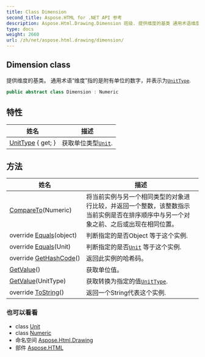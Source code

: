 ```yaml
---
title: Class Dimension
second_title: Aspose.HTML for .NET API 参考
description: Aspose.Html.Drawing.Dimension 班级. 提供维度的基类 通用术语维度指的是附有单位的数字并表示为UnitType.
type: docs
weight: 2660
url: /zh/net/aspose.html.drawing/dimension/
---
```

## Dimension class

提供维度的基类。 通用术语“维度”指的是附有单位的数字，并表示为[`UnitType`](../unittype/).

```csharp
public abstract class Dimension : Numeric
```

## 特性

| 姓名 | 描述 |
| --- | --- |
| [UnitType](../../aspose.html.drawing/unit/unittype/) { get; } | 获取单位类型[`Unit`](../unit/). |

## 方法

| 姓名 | 描述 |
| --- | --- |
| [CompareTo](../../aspose.html.drawing/numeric/compareto/)(Numeric) | 将当前实例与另一个相同类型的对象进行比较，并返回一个整数，该整数指示当前实例是否在排序顺序中与另一个对象之前、之后或出现在相同位置。 |
| override [Equals](../../aspose.html.drawing/unit/equals/)(object) | 判断指定的是否Object 等于这个实例. |
| override [Equals](../../aspose.html.drawing/numeric/equals/)(Unit) | 判断指定的是否[`Unit`](../unit/) 等于这个实例. |
| override [GetHashCode](../../aspose.html.drawing/numeric/gethashcode/)() | 返回此实例的哈希码。 |
| [GetValue](../../aspose.html.drawing/numeric/getvalue/)() | 获取单位值。 |
| [GetValue](../../aspose.html.drawing/numeric/getvalue/)(UnitType) | 获取转换为指定的值[`UnitType`](../unittype/). |
| override [ToString](../../aspose.html.drawing/dimension/tostring/)() | 返回一个String代表这个实例. |

### 也可以看看

* class [Unit](../unit/)
* class [Numeric](../numeric/)
* 命名空间 [Aspose.Html.Drawing](../../aspose.html.drawing/)
* 部件 [Aspose.HTML](../../)


